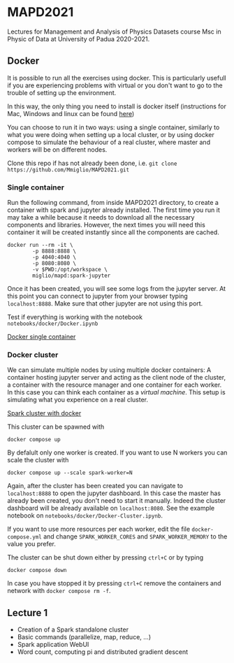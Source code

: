 # MAPD2021

Lectures for Management and Analysis of Physics Datasets course Msc in Physic of Data at University of Padua 2020-2021.

## Docker

It is possible to run all the exercises using docker. This is particularly usefull if you are experiencing problems with virtual
or you don't want to go to the trouble of setting up the environment. 

In this way, the only thing you need to install is docker itself (instructions for Mac, Windows and linux
can be found [here](https://docs.docker.com/get-docker/))

You can choose to run it in two ways: using a single container, similarly to what you were doing when setting up a local cluster,
or by using docker compose to simulate the behaviour of a real cluster, where master and workers will be on different nodes.

Clone this repo if has not already been done, i.e. `git clone https://github.com/Mmiglio/MAPD2021.git`

### Single container

Run the following command, from inside MAPD2021 directory, to create a container with spark and jupyter already installed.
The first time you run it may take a while because it needs to download all the necessary components and libraries.
However, the next times you will need this container it will be created instantly since all the components are cached.

```
docker run --rm -it \
        -p 8888:8888 \
        -p 4040:4040 \
        -p 8080:8080 \
        -v $PWD:/opt/workspace \
        miglio/mapd:spark-jupyter
```

Once it has been created,  you will see some logs from the jupyter server. At this point you can connect to jupyter from 
your browser typing `localhost:8888`. Make sure that other jupyter are not using this port. 

Test if everything is working with the notebook `notebooks/docker/Docker.ipynb`

[Docker single container](notebooks/imgs/docker/single_node.png)

### Docker cluster

We can simulate multiple nodes by using multiple docker containers: A container hosting jupyter server and acting as the client
node of the cluster, a container with the resource manager and one container for each worker. In this case you can think each container
as a *virtual machine*. This setup is simulating what you experience on a real cluster. 

[Spark cluster with docker](notebooks/imgs/docker/cluster.png)

This cluster can be spawned with 

```
docker compose up
```

By defalult only one worker is created. If you want to use N workers you can scale the cluster with

```
docker compose up --scale spark-worker=N
```

Again, after the cluster has been created you can navigate to `localhost:8888` to open the jupyter dashboard. In this case the master
has already been created, you don't need to start it manually. Indeed the cluster dashboard will be already available on
`localhost:8080`. See the example notebook on `notebooks/docker/Docker-Cluster.ipynb`.

If you want to use more resources per each worker, edit the file `docker-compose.yml` and change `SPARK_WORKER_CORES` and `SPARK_WORKER_MEMORY`
to the value you prefer. 

The cluster can be shut down either by pressing `ctrl+C` or by typing
```
docker compose down
```

In case you have stopped it by pressing `ctrl+C` remove the containers and network with `docker compose rm -f`.

## Lecture 1

* Creation of a Spark standalone cluster
* Basic commands (parallelize, map, reduce, ...)
* Spark application WebUI
* Word count, computing pi and distributed gradient descent
